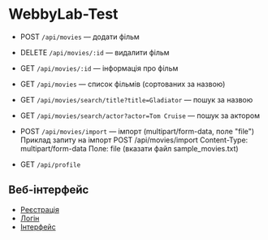 # WebbyLab-Test

- POST  `/api/movies` — додати фільм
- DELETE `/api/movies/:id` — видалити фільм
- GET   `/api/movies/:id` — інформація про фільм
- GET   `/api/movies` — список фільмів (сортованих за назвою)
- GET   `/api/movies/search/title?title=Gladiator` — пошук за назвою
- GET   `/api/movies/search/actor?actor=Tom Cruise` — пошук за актором
- POST  `/api/movies/import` — імпорт (multipart/form-data, поле "file")
            Приклад запиту на імпорт
            POST /api/movies/import
            Content-Type: multipart/form-data
            Поле: file (вказати файл sample_movies.txt)

- GET   `/api/profile`

## Веб-інтерфейс 
- [Реєстрація](http://localhost:8050/register)
- [Логін](http://localhost:8050/login)
- [Інтерфейс](http://localhost:8050/app)